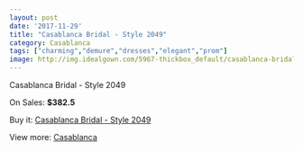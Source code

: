 ```yaml
---
layout: post
date: '2017-11-29'
title: "Casablanca Bridal - Style 2049"
category: Casablanca
tags: ["charming","demure","dresses","elegant","prom"]
image: http://img.idealgown.com/5967-thickbox_default/casablanca-bridal-style-2049.jpg
---
```

Casablanca Bridal - Style 2049

On Sales: **$382.5**
<a href="https://www.idealgown.com/en/casablanca/2577-casablanca-bridal-style-2049.html"><amp-img layout="responsive" width="600" height="600" src="//img.idealgown.com/5967-thickbox_default/casablanca-bridal-style-2049.jpg" alt="Casablanca Bridal - Style 2049 0" /></a>
<a href="https://www.idealgown.com/en/casablanca/2577-casablanca-bridal-style-2049.html"><amp-img layout="responsive" width="600" height="600" src="//img.idealgown.com/5969-thickbox_default/casablanca-bridal-style-2049.jpg" alt="Casablanca Bridal - Style 2049 1" /></a>
<a href="https://www.idealgown.com/en/casablanca/2577-casablanca-bridal-style-2049.html"><amp-img layout="responsive" width="600" height="600" src="//img.idealgown.com/5968-thickbox_default/casablanca-bridal-style-2049.jpg" alt="Casablanca Bridal - Style 2049 2" /></a>

Buy it: [Casablanca Bridal - Style 2049](https://www.idealgown.com/en/casablanca/2577-casablanca-bridal-style-2049.html "Casablanca Bridal - Style 2049")

View more: [Casablanca](https://www.idealgown.com/en/31-casablanca "Casablanca")